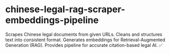 # chinese-legal-rag-scraper-embeddings-pipeline
Scrapes Chinese legal documents from given URLs.  Cleans and structures text into consistent format.  Generates embeddings for Retrieval-Augmented Generation (RAG).  Provides pipeline for accurate citation-based legal AI. ✅
